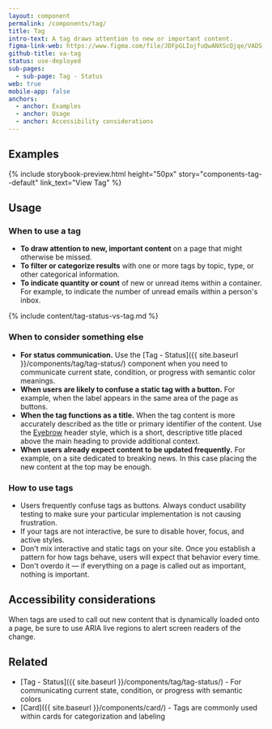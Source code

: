 ```yaml
---
layout: component
permalink: /components/tag/
title: Tag
intro-text: A tag draws attention to new or important content.
figma-link-web: https://www.figma.com/file/JDFpGLIojfuQwANXScQjqe/VADS-Component-Examples?type=design&node-id=1295%3A9688&mode=design&t=gIDFGH785CqLb8c6-1
github-title: va-tag
status: use-deployed
sub-pages:
  - sub-page: Tag - Status
web: true
mobile-app: false
anchors:
  - anchor: Examples
  - anchor: Usage
  - anchor: Accessibility considerations
---
```


## Examples

{% include storybook-preview.html height="50px" story="components-tag--default" link_text="View Tag" %}

## Usage

### When to use a tag

* **To draw attention to new, important content** on a page that might otherwise be missed.
* **To filter or categorize results** with one or more tags by topic, type, or other categorical information.
* **To indicate quantity or count** of new or unread items within a container. For example, to indicate the number of unread emails within a person's inbox.

{% include content/tag-status-vs-tag.md %}

### When to consider something else

* **For status communication.** Use the [Tag - Status]({{ site.baseurl }}/components/tag/tag-status/) component when you need to communicate current state, condition, or progress with semantic color meanings.
* **When users are likely to confuse a static tag with a button.** For example, when the label appears in the same area of the page as buttons.
* **When the tag functions as a title.** When the tag content is more accurately described as the title or primary identifier of the content. Use the [Eyebrow](https://design.va.gov/foundation/typography#eyebrow) header style, which is a short, descriptive title placed above the main heading to provide additional context.
* **When users already expect content to be updated frequently.** For example, on a site dedicated to breaking news. In this case placing the new content at the top may be enough.


### How to use tags

* Users frequently confuse tags as buttons. Always conduct usability testing to make sure your particular implementation is not causing frustration.
* If your tags are not interactive, be sure to disable hover, focus, and active styles.
* Don't mix interactive and static tags on your site. Once you establish a pattern for how tags behave, users will expect that behavior every time.
* Don't overdo it — if everything on a page is called out as important, nothing is important.

## Accessibility considerations

When tags are used to call out new content that is dynamically loaded onto a page, be sure to use ARIA live regions to alert screen readers of the change.

## Related

* [Tag - Status]({{ site.baseurl }}/components/tag/tag-status/) - For communicating current state, condition, or progress with semantic colors
* [Card]({{ site.baseurl }}/components/card/) - Tags are commonly used within cards for categorization and labeling
